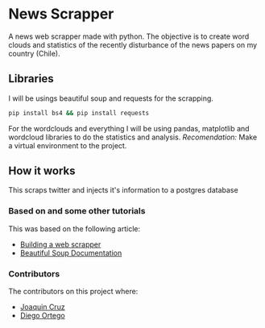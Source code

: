 # News Scrapper
A news web scrapper made with python. The objective is to create word clouds and statistics of the recently disturbance of the news papers on my country (Chile).

## Libraries
I will be usings beautiful soup and requests for the scrapping. 
```bash
pip install bs4 && pip install requests
```
For the wordclouds and everything I will be using pandas, matplotlib and wordcloud libraries to do the statistics and analysis.
*Recomendation:* Make a virtual environment to the project.

## How it works
This scraps twitter and injects it's information to a postgres database




### Based on and some other tutorials
This was based on the following article:
- [Building a web scrapper](https://hackernoon.com/building-a-web-scraper-from-start-to-finish-bb6b95388184)
- [Beautiful Soup Documentation](https://www.crummy.com/software/BeautifulSoup/bs4/doc/)
### Contributors
The contributors on this project where:
- [Joaquin Cruz](https://github.com/joacocruz6)
- [Diego Ortego](https://github.com/Gedoix)